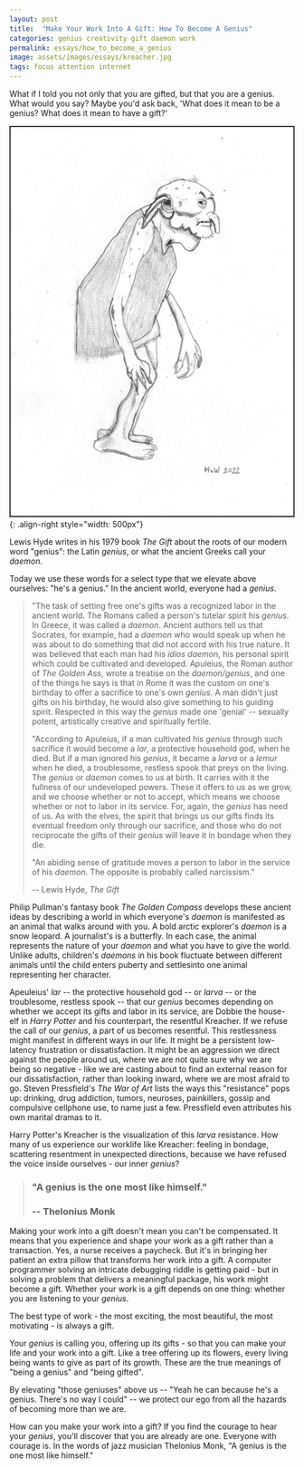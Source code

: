 ```yaml
---
layout: post
title:  "Make Your Work Into A Gift: How To Become A Genius"
categories: genius creativity gift daemon work
permalink: essays/how_to_become_a_genius
image: assets/images/essays/kreacher.jpg
tags: focus attention internet
---
```


What if I told you not only that you are gifted, but that you are a genius. What would you say? Maybe you'd ask back, 'What does it mean to be a genius? What does it mean to have a gift?' 

![image](/assets/images/essays/kreacher.jpg){: .align-right style="width: 500px"}

Lewis Hyde writes in his 1979 book _The Gift_ about the roots of our modern word "genius": the Latin _genius_, or what the ancient Greeks call your _daemon_.

Today we use these words for a select type that we elevate above ourselves: "he's a genius." In the ancient world, everyone had a _genius_.

> "The task of setting free one's gifts was a recognized labor in the ancient world. The Romans called a person's tutelar spirit his _genius_. In Greece, it was called a _daemon_. Ancient authors tell us that Socrates, for example, had a _daemon_ who would speak up when he was about to do something that did not accord with his true nature. It was believed that each man had his _idios daemon_, his personal spirit which could be cultivated and developed. Apuleius, the Roman author of _The Golden Ass_, wrote a treatise on the _daemon/genius_, and one of the things he says is that in Rome it was the custom on one's birthday to offer a sacrifice to one's own _genius_. A man didn't just gifts on his birthday, he would also give something to his guiding spirit. Respected in this way the _genius_ made one 'genial' -- sexually potent, artistically creative and spiritually fertile.
>
> "According to Apuleius, if a man cultivated his _genius_ through such sacrifice it would become a _lar_, a protective household god, when he died. But if a man ignored his _genius_, it became a _larva_ or a _lemur_ when he died, a troublesome, restless spook that preys on the living. The _genius_ or _daemon_ comes to us at birth. It carries with it the fullness of our undeveloped powers. These it offers to us as we grow, and we choose whether or not to accept, which means we choose whether or not to labor in its service. For, again, the _genius_ has need of us. As with the elves, the spirit that brings us our gifts finds its eventual freedom only through our sacrifice, and those who do not reciprocate the gifts of their _genius_ will leave it in bondage when they die.
>
> "An abiding sense of gratitude moves a person to labor in the service of his _daemon_. The opposite is probably called narcissism."
>
> -- Lewis Hyde, _The Gift_

Philip Pullman's fantasy book _The Golden Compass_ develops these ancient ideas by describing a world in which everyone's _daemon_ is manifested as an animal that walks around with you. A bold arctic explorer's _daemon_ is a snow leopard. A journalist's is a butterfly. In each case, the animal represents the nature of your _daemon_ and what you have to give the world. Unlike adults, children's _daemons_ in his book fluctuate between different animals until the child enters puberty and settlesinto one animal representing her character. 

Apeuleius' _lar_ -- the protective household god -- or _larva_ -- or the troublesome, restless spook -- that our _genius_ becomes depending on whether we accept its gifts and labor in its service, are Dobbie the house-elf in _Harry Potter_ and his counterpart, the resentful Kreacher. If we refuse the call of our _genius_, a part of us becomes resentful. This restlessness might manifest in different ways in our life. It might be a persistent low-latency frustration or dissatisfaction. It might be an aggression we direct against the people around us, where we are not quite sure why we are being so negative - like we are casting about to find an external reason for our dissatisfaction, rather than looking inward, where we are most afraid to go. Steven Pressfield's _The War of Art_ lists the ways this "resistance" pops up: drinking, drug addiction, tumors, neuroses, painkillers, gossip and compulsive cellphone use, to name just a few. Pressfield even attributes his own marital dramas to it.

Harry Potter's Kreacher is the visualization of this _larva_ resistance. How many of us experience our worklife like Kreacher: feeling in bondage, scattering resentment in unexpected directions, because we have refused the voice inside ourselves - our inner _genius_?

> ### "A genius is the one most like himself."
> ### -- Thelonius Monk

Making your work into a gift doesn't mean you can't be compensated. It means that you experience and shape your work as a gift rather than a transaction. Yes, a nurse receives a paycheck. But it's in bringing her patient an extra pillow that transforms her work into a gift. A computer programmer solving an intricate debugging riddle is getting paid - but in solving a problem that delivers a meaningful package, his work might become a gift. Whether your work is a gift depends on one thing: whether you are listening to your _genius_. 

The best type of work - the most exciting, the most beautiful, the most motivating - is always a gift.
 
Your _genius_ is calling you, offering up its gifts - so that you can make your life and your work into a gift. Like a tree offering up its flowers, every living being wants to give as part of its growth. These are the true meanings of "being a genius" and "being gifted".

By elevating "those geniuses" above us -- "Yeah he can because he's a genius. There's no way I could" -- we protect our ego from all the hazards of becoming more than we are.

How can you make your work into a gift? If you find the courage to hear your _genius_, you'll discover that you are already are one. Everyone with courage is. In the words of jazz musician Thelonius Monk, "A genius is the one most like himself."
